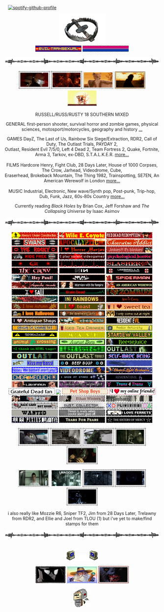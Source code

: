 <code>                                       </code> [![spotify-github-profile](https://spotify-github-profile.kittinanx.com/api/view?uid=leonisnotonline&cover_image=true&theme=novatorem&show_offline=true&background_color=121212&interchange=false&bar_color=53b14f&bar_color_cover=true)](https://github.com/kittinan/spotify-github-profile) <code>                                       </code>  
<p align="center" > <a href="https://nightvisiongoggles.neocities.org/" title="MY NEOCITIES" target="_blank"/> <img src="line2.png" height="97.5px" width="152px"> </a> <br> <img src="eviltrans.gif"> <img src="bi.gif">  
<p align="center"> <img src="barbwire.png"> <br> 
<p align="center"> <a href="https://outlast.fandom.com/wiki/Night_Hunter" title="NIGHT HUNTER from Outlast Trials"><img src="nh-exec.gif"></a> <a href="https://hero.fandom.com/wiki/Jimmy_(Hardcore_Henry)" title="JIMMY from Hardcore Henry"><img src="jimmy.gif"></a> <a href="https://fantasticmrfox.fandom.com/wiki/Ash" title="ASH from Fantastic Mr. Fox"><img src="fantasticmrfox.gif"></a> <a href="" title="BUBBA from TCM i don't kin him i just thought this stamp was nice"><img src="bubba.gif"></a> <a href="https://nightinthewoods.fandom.com/wiki/Gregg_Lee" title="GREGG from Night in The Woods"><img src="maeandgregg.gif"></a> </p> 
<!-- interests -->
<p align="center"> RUSSELL/RUSS/RUSTY 18 SOUTHERN MIXED </p>
<p align="center"> GENERAL first-person shooter, survival horror and zombie games, physical sciences, motosport/motorcycles, geography and history <a href="https://spacehey.com/praisethelard" title="SPACEHEY">...</a> <br>
<p align="center"> GAMES DayZ, The Last of Us, Rainbow Six Siege/Extraction, RDR2, Call of Duty, The Outlast Trials, PAYDAY 2, <br> Outlast, Resident Evil 7/5/0, Left 4 Dead 2, Team Fortress 2, Quake, Fortnite, Arma 3, Tarkov, ex-DBD, S.T.A.L.K.E.R. <a href="https://steamcommunity.com/id/praisethegoodlard/" title="STEAM">more...</a> <br> <br> FILMS Hardcore Henry, Fight Club, 28 Days Later, House of 1000 Corpses, The Crow, Jarhead, Videodrome, Cube, <br> Eraserhead, Brokeback Mountain, The Thing 1982, Trainspotting, SE7EN, An American Werewolf in London <a href="https://letterboxd.com/pigfaced/" title="LETTERBOXD">more...</a> <br> <br> MUSIC Industrial, Electronic, New wave/Synth pop, Post-punk, Trip-hop, Dub, Funk, Jazz, 60s-80s Country <a href="https://www.last.fm/user/hydrograd" title="LAST.FM">more...</a> <br> <p align="center"> Currently reading <i>Black Holes</i> by Brian Cox, Jeff Forshaw and <i>The Collapsing Universe</i> by Isaac Asimov</p>
<p align="center"> <img src="barbwire.png"> <br> 
<!-- blinkies section -->
<p align="center"> <img src="alwaysunderconstr.gif"> <img src="wile-e-coyote.gif"> <img src="RDR.gif"> <img src="swans.gifv" height="20" width="150"> <img src="apocalyptic.gif" height="20" width="150"> <img src="cheerwine.gif"> <img src="rockyhorror.gif"> <img src="horror-movies.gif"> <img src="jinkies.gif"> <img src="ride-free.gif"> <img src="violent-videogames.gif"> <img src="psych.gif"> <img src="coil.gifv" height="20" width="150"> <img src="pulse.gif"> <img src="slasher.gif"> <img src="thecrow.gif"> <img src="NIN.gifv" height="20" width="150"> <img src="umbrellacorp.gif" height="20" width="150"> <img src="americanpsycho.gif" height="20" width="150"> <img src="kmfdm.gif"> <img src="spiderman.gif"> <img src="depeche.gif" height="20" width="150"> <img src="iwtv.gif"> <img src="americanwerewolfinlondon.gif"> <img src="saw.gif"> <img src="braindead.gif"> <img src="zombies.gif"> <img src="salmon.gif"> <img src="radiohead.gif"> <!-- orange --> <img src="aliceinchains.gif" height="20" width="150"> <img src="autumn.gif"> <img src="toast.gif"> <img src="sweettea.gif"> <img src="lovehalloween.gif"> <img src="TDS.gifv" height="20" width="150"> <!-- yellow --> <img src="night.gif"> <img src="antiqueshops.gif"> <img src="tkk.gif" height="20" width="150"> <img src="RE7.gif" height="20" width="150"> <img src="originofsymmetry.gif"> <img src="iced-tea.gif"> <img src="radioactivity.gif"> <img src="biohazard.gif"> <img src="mash.gif"> <!-- green --> <img src="sdv.gif"> <img src="ac.gif"> <img src="august.gif"> <img src="beetlejuice.gif"> <img src="htmltags.gif" height="20" width="150"> <img src="the-matrix.gif" height="20" width="150"> <img src="whistleblower.gif"> <img src="outlast.gif"> <img src="theoutlasttrials.gif"> <!-- blue --> <img src="self-madebeing.gif"> <img src="kissmybass.gif"> <img src="beep boop.gif"> <img src="squid.gif" height="20" width="150"> <img src="bastard.gif"> <img src="videodrome.gif"> <img src="ELO.gifv"> <img src="cmdrmeouch.gif" height="20" width="150"> <!-- purple --> <img src="stargaze.gif"> <img src="RE6.gif" height="20" width="150"> <img src="labyrinth.gif"> <img src="lam.gif" height="20" width="150"> <img src="t4t.gif"> <img src="deadfan.gifv"> <img src="born-to-die.gif"> <img src="petshopboys.gifv"> <img src="online-friends.gif"> <img src="top-gun.gif"> <img src="ethan.gifv"> <img src="bauhaus.gif" height="20" width="150"> <img src="cars-not-dogs.gif"> <img src="dustcollector.gif"> <img src="ps.gif"> <img src="wanted.gif"> <img src="smokealarm.gif"> <img src="ferrets.gif"> <img src="pixies.gif"> <img src="tearsforfears.gifv" height="20" width="150"> <img src="sistersofmercy.gifv" height="20" width="150"> </p>
<!--stamps section-->
<p align="center"> <a href="https://hero.fandom.com/wiki/Jimmy_(Hardcore_Henry)" title="JIMMY from Hardcore Henry"><img src="driverjimmy.gif"></a> <a href="https://www.ubisoft.com/en-us/game/rainbow-six/siege/game-info/operators/smoke" title="SMOKE from Rainbow 6"><img src="smokestamp.gif"></a> <a href="https://hero.fandom.com/wiki/Jimmy_(Hardcore_Henry)" title="JIMMY from Hardcore Henry"><img src="ghilliejimmy.gif"></a> <a href="https://outlast.fandom.com/wiki/Night_Hunter" title="NIGHT HUNTER from Outlast Trials"><img src="nh-looking.gif"></a> <a href="https://sawfilms.fandom.com/wiki/Amanda_Young" title="AMANDA from SAW"><img src="amanda.gif"></a> </p>
<p align="center"> <a href="https://en.wikipedia.org/wiki/The_Narrator_(Fight_Club)" title="THE NARRATOR from Fight Club"><img src="narrator.gifv" width="101px" height="57px"></a> <a href="https://residentevil.fandom.com/wiki/Albert_Wesker" title="WESKER from Resident Evil"><img src="LMAOOO.gif" height="57px" width="101px"></a> <a href="https://payday.fandom.com/wiki/Cloaker_(Payday_2)" title="CLOAKERS from PAYDAY 2"<img src="cloaker.gif"></a> <a href="https://callofduty.fandom.com/wiki/John_Price" title="PRICE from Call of Duty: MW"><img src="price1.gif"></a> <a href="https://www.ubisoft.com/en-us/game/rainbow-six/siege/game-info/operators/glaz" title="GLAZ from Rainbow 6"><img src="glazstamp.gif"></a> <a href="https://callofduty.fandom.com/wiki/Keegan_P._Russ" title="KEEGAN P. RUSS from Call of Duty: Ghosts"><img src="keeganstealth.gif"></a> </p>
<p align="center"> i also really like Mozzie R6, Sniper TF2, Jim from 28 Days Later, Trelawny from RDR2, and Ellie and Joel from TLOU (1) but i've yet to make/find stamps for them </p>
<!-- friends -->
<p align="center"> <img src="barbwire.png"> <br> 
<br> <p align="center"> <a href="" title="MY FRIENDS"/> <img src="computeremail.gif"> </a>
<p align="center"> <a href="https://github.com/neurozoned" title="CODY"><img src="noir.png" height="56" width="99"></a> <a href="https://github.com/dethglok2000" title="TOKI"/><img src="fuckingevilwizard.png" height="56" width="99"></a> <a href="https://github.com/dogsoldiers" title="CHRIS"/><img src="werewolfinlondon.gif" height="56" width="99"></a>
<br> <p align="center"> <a href="https://jimmy.atabook.org/" title="ATABOOK"><img src="guestbook.gif"></a> <br>
